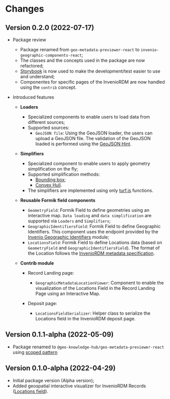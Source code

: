 # Changes

## Version 0.2.0 (2022-07-17)

- Package review
  - Package renamed from `geo-metadata-previewer-react` to `invenio-geographic-components-react`;
  - The classes and the concepts used in the package are now refactored;
  - [Storybook](https://storybook.js.org/) is now used to make the development/test easier to use and understand;
  - Componentes for specific pages of the InvenioRDM are now handled using the `contrib` concept.
 
- Introduced features
  - **Loaders**
    - Specialized components to enable users to load data from different sources;
    - Supported sources:
      - `GeoJSON file`: Using the GeoJSON loader, the users can upload a GeoJSON file. The validation of the GeoJSON loaded is performed using the [GeoJSON Hint](https://github.com/mapbox/geojsonhint).
	
  - **Simplifiers**
    - Specialized component to enable users to apply geometry simplification on the fly;
    - Supported simplification methods:
      - [Bounding box](https://turfjs.org/docs/#bbox);
      - [Convex Hull](https://turfjs.org/docs/#convex).
    - The simplifiers are implemented using only [turf.js](https://turfjs.org/docs/) functions.

  - **Reusable Formik field components**
    - `GeometryField`: Formik Field to define geometries using an interactive map. `Data loading` and `data simplification` are supported via `Loaders` and `Simplifiers`;
    - `GeographicIdentifiersField`: Formik Field to define Geographic Identifiers. This component uses the endpoint provided by the [Invenio Geographic Identifiers](https://github.com/geo-knowledge-hub/invenio-geographic-identifiers) module;
    - `LocationsField`: Formik Field to define Locations data (based on `GeometryField` and `GeographicIdentifiersField`). The format of the Location follows the [InvenioRDM metadata specification](https://inveniordm.docs.cern.ch/reference/metadata/#locations-0-n).
  
  - **Contrib module**
    - Record Landing page:
    	- `GeographicMetadataLocationViewer`: Component to enable the visualization of the Locations Field in the Record Landing Page using an Interactive Map.
    	
    - Deposit page:
    	- `LocationsFieldSerializer`: Helper class to serialize the Locations field in the InvenioRDM deposit page.

## Version 0.1.1-alpha (2022-05-09)

- Package renamed to `@geo-knowledge-hub/geo-metadata-previewer-react` using [scoped pattern](https://docs.npmjs.com/cli/v8/using-npm/scope)

## Version 0.1.0-alpha (2022-04-29)

- Initial package version (Alpha version);
- Added geospatial interactive visualizer for InvenioRDM Records ([Locations field](https://inveniordm.docs.cern.ch/reference/metadata/#locations-0-n)).
